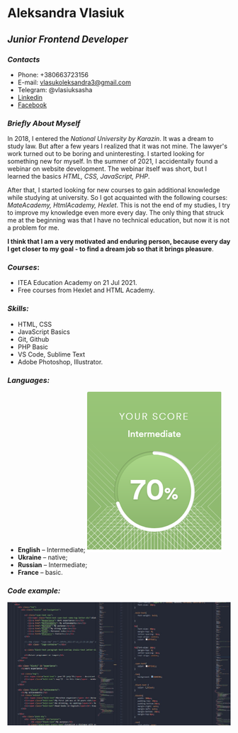 __Aleksandra Vlasiuk__
==================
*__Junior Frontend Developer__*
-------------------------
### _Contacts_
- Phone: +380663723156
- E-mail: vlasukoleksandra3@gmail.com
- Telegram: @vlasiuksasha
- [Linkedin](https://www.linkedin.com/in/%D0%BE%D0%BB%D0%B5%D0%BA%D1%81%D0%B0%D0%BD%D0%B4%D1%80%D0%B0-%D0%B2%D0%BB%D0%B0%D1%81%D1%8E%D0%BA-02a2ba215/)
- [Facebook](https://www.facebook.com/sashavlasuk6f/)

### _Briefly About Myself_
In 2018, I entered the _National University by Karazin_. It was a dream to study law.
But after a few years I realized that it was not mine. The lawyer's work turned out to be boring and uninteresting.
I started looking for something new for myself. In the summer of 2021, I accidentally found a webinar on website development. The webinar itself was short, but I learned the basics _HTML, CSS, JavaScript, PHP_.

After that, I started looking for new courses to gain additional knowledge while studying at university.
So I got acquainted with the following courses: _MateAcademy, HtmlAcademy, Hexlet_.
This is not the end of my studies, I try to improve my knowledge even more every day.
The only thing that struck me at the beginning was that I have no technical education, but now it is not a problem for me.

__I think that I am a very motivated and enduring person, because every day I get closer to my goal - to find a dream job so that it brings pleasure__.

### _Courses_: 
-	ITEA Education Academy on 21 Jul 2021.
-	Free courses from Hexlet and HTML Academy.

### _Skills:_
-	HTML, CSS
-	JavaScript Basics
-	Git, Github
-	PHP Basic
-	VS Code, Sublime Text
-	Adobe Photoshop, Illustrator.

### _Languages:_
-	__English__ – Intermediate;
![Текст](Снимок.PNG)  
-	__Ukraine__ – native;
-	__Russian__ – Intermediate;
-	__France__ – basic.

### _Code example:_
![Текст](1.jpg)  




